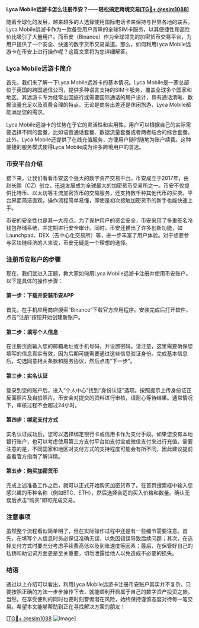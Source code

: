 **Lyca Mobile远游卡怎么注册币安？——轻松搞定跨境交易[[TG💪+ @esim1088](https://t.me/s/esim1088)]**

随着全球化的发展，越来越多的人选择使用国际电话卡来保持与世界各地的联系。Lyca Mobile远游卡作为一款备受用户青睐的全球SIM卡服务，以其便捷性和高性价比吸引了大量用户。而币安（Binance）作为全球领先的加密货币交易平台，为用户提供了一个安全、快速的数字货币交易渠道。那么，如何利用Lyca Mobile远游卡在币安上进行操作呢？这篇文章将为您详细解答。

### Lyca Mobile远游卡简介

首先，我们来了解一下Lyca Mobile远游卡的基本情况。Lyca Mobile是一家总部位于英国的跨国通信公司，提供多种语言支持的SIM卡服务，覆盖全球多个国家和地区。其远游卡专为经常出国旅行或需要国际通话的用户设计，具有通话清晰、数据流量充足以及资费合理的特点。无论是商务出差还是休闲旅游，Lyca Mobile都能满足您的需求。

Lyca Mobile远游卡的优势在于它的灵活性和实用性。用户可以根据自己的实际需要选择不同的套餐，比如语音通话套餐、数据流量套餐或者两者结合的综合套餐。此外，Lyca Mobile还提供了在线充值服务，方便用户随时随地为账户续费。这种便捷的服务模式使得Lyca Mobile成为许多跨境用户的首选。

### 币安平台介绍

接下来，让我们看看币安这个强大的数字资产交易平台。币安成立于2017年，由赵长鹏（CZ）创立，迅速发展成为全球最大的加密货币交易所之一。币安不仅提供比特币、以太坊等主流加密货币的交易服务，还支持数千种其他代币的买卖。平台界面简洁直观，操作流程简单易懂，即使是初次接触加密货币的新手也能快速上手。

币安的安全性也是其一大亮点。为了保护用户的资金安全，币安采用了多重签名冷钱包存储系统，并定期进行安全审计。同时，币安还推出了许多创新功能，如Launchpad、DEX（去中心化交易所）等，进一步丰富了用户体验。对于想要参与区块链经济的人来说，币安无疑是一个理想的选择。

### 注册币安账户的步骤

现在，我们就进入正题，教大家如何用Lyca Mobile远游卡注册并使用币安账户。以下是具体的操作步骤：

#### 第一步：下载并安装币安APP
首先，在手机应用商店搜索“Binance”下载官方应用程序。安装完成后打开软件，点击“注册”按钮开始创建新账户。

#### 第二步：填写个人信息
在注册页面输入您的邮箱地址或手机号码，并设置密码。请注意，这里需要确保您填写的信息真实有效，因为后期可能需要通过这些信息验证身份。完成基本信息后，勾选同意相关条款和服务协议，然后点击“下一步”。

#### 第三步：实名认证
登录到您的账户后，进入“个人中心”找到“身份认证”选项。按照提示上传身份证正反面照片及自拍照片。币安会对提交的资料进行审核，请耐心等待结果。通常情况下，审核过程不会超过24小时。

#### 第四步：绑定支付方式
实名认证成功后，您可以选择绑定银行卡或信用卡作为支付手段。如果您没有本地银行账户，也可以考虑使用第三方支付平台如支付宝或微信支付来进行充值。需要注意的是，不同国家和地区对支付方式的支持程度可能会有所不同，因此建议提前查看官方指南了解详情。

#### 第五步：购买加密货币
完成上述准备工作之后，就可以正式开始购买加密货币了。在首页搜索框中输入您感兴趣的币种名称（例如BTC、ETH），然后选择合适的买入价格和数量。确认无误后点击“购买”即可完成交易。

### 注意事项

虽然整个流程看似简单明了，但在实际操作过程中还是有一些细节需要注意。首先，在填写个人信息时务必保证准确无误，以免因错误导致后续问题；其次，在选择支付方式时要充分考虑手续费高低以及到账速度等因素；最后，在保管好自己的私钥和助记词方面更是至关重要，切勿泄露给他人以免造成不必要的损失。

### 结语

通过以上介绍可以看出，利用Lyca Mobile远游卡注册币安账户其实并不复杂。只要按照正确的方法一步步操作下去，就能顺利开启属于自己的数字资产投资之旅。当然，在享受便利的同时也要时刻警惕潜在风险，始终保持谨慎态度对待每一笔交易。希望本文能够帮助到正在寻找解决方案的朋友！

[[TG💪+ @esim1088](https://t.me/s/esim1088) ![Image](https://i.postimg.cc/4NQfJmqS/Snipaste-2025-05-13-00-14-12.png)]